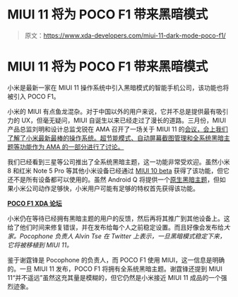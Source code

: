 # MIUI 11 将为 POCO F1 带来黑暗模式

> 原文：<https://www.xda-developers.com/miui-11-dark-mode-poco-f1/>

# MIUI 11 将为 POCO F1 带来黑暗模式

小米是最新一家在 MIUI 11 操作系统中引入黑暗模式的智能手机公司，该功能也将被引入 POCO F1。

小米的 MIUI 有点鱼龙混杂。对于中国以外的用户来说，它并不总是提供最有吸引力的 UX，但毫无疑问，MIUI 自诞生以来已经走过了漫长的道路。三月份，MIUI 产品总监刘明和设计总监戈锐在 AMA 召开了一场关于 MIUI 11 的[会议，会上我们了解了小米最新最棒的操作系统。超节能模式、自动屏幕截图管理和全系统黑暗主题等功能作为 AMA 的一部分进行了讨论。](https://www.xda-developers.com/miui-11-new-features/)

我们已经看到三星等公司推出了全系统黑暗主题，这一功能非常受欢迎。虽然小米 8 和红米 Note 5 Pro 等其他小米设备已经通过 [MIUI 10 beta](https://www.xda-developers.com/xiaomi-miui-10-global-beta-dark-theme/) 获得了该功能，但它还不是所有设备都可以使用的。虽然 Android Q 将提供一个[原生黑暗主题](https://www.xda-developers.com/android-q-dark-mode-overview/)，但如果小米公司动作足够快，小米用户可能有足够的特权首先获得该功能。

**[POCO F1 XDA 论坛](https://forum.xda-developers.com/poco-f1)**

小米仍在等待已经拥有黑暗主题的用户的反馈，然后再将其推广到其他设备上。这给了他们时间来修复错误，并在发布给每个人之前稳定设置。而且好像会发布给*大家。Pocophone 负责人 Alvin Tse 在 Twitter 上表示，一旦黑暗模式稳定下来，它将被移植到 MIUI 11。*

鉴于谢霆锋是 Pocophone 的负责人，而 POCO F1 使用 MIUI，这一信息是明确的。一旦 MIUI 11 发布，POCO F1 将拥有全系统黑暗主题。谢霆锋还提到 MIUI 11“并不遥远”虽然这充其量是模糊的，但它仍然是小米接近 MIUI 11 成品的一个强烈迹象。